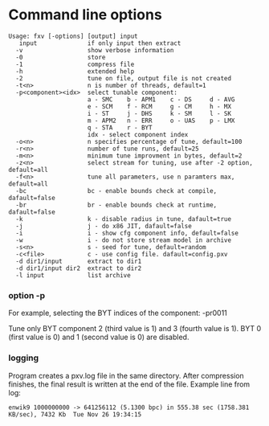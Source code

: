 # Command line options
```
Usage: fxv [-options] [output] input
   input              if only input then extract
  -v                  show verbose information
  -0                  store
  -1                  compress file
  -h                  extended help
  -2                  tune on file, output file is not created
  -t<n>               n is number of threads, default=1
  -p<component><idx>  select tunable component:
                      a - SMC    b - APM1    c - DS     d - AVG
                      e - SCM    f - RCM     g - CM     h - MX
                      i - ST     j - DHS     k - SM     l - SK
                      m - APM2   n - ERR     o - UAS    p - LMX
                      q - STA    r - BYT
                      idx - select component index
  -o<n>               n specifies percentage of tune, default=100
  -r<n>               number of tune runs, default=25
  -m<n>               minimum tune improvment in bytes, default=2
  -z<n>               select stream for tuning, use after -2 option, default=all
  -f<n>               tune all parameters, use n paramters max, default=all
  -bc                 bc - enable bounds check at compile, dafault=false
  -br                 br - enable bounds check at runtime, dafault=false
  -k                  k - disable radius in tune, dafault=true
  -j                  j - do x86 JIT, dafault=false
  -i                  i - show cfg component info, default=false
  -w                  i - do not store stream model in archive
  -s<n>               s - seed for tune, default=random
  -c<file>            c - use config file. dafault=config.pxv
  -d dir1/input       extract to dir1
  -d dir1/input dir2  extract to dir2
  -l input            list archive
```
### option -p
For example, selecting the BYT indices of the component: -pr0011

Tune only BYT component 2 (third value is 1) and 3 (fourth value is 1). BYT 0 (first value is 0) and 1 (second value is 0) are disabled.

### logging
Program creates a pxv.log file in the same directory. After compression finishes, the final result is written at the end of the file.
Example line from log:
```
enwik9 1000000000 -> 641256112 (5.1300 bpc) in 555.38 sec (1758.381 KB/sec), 7432 Kb  Tue Nov 26 19:34:15
```
